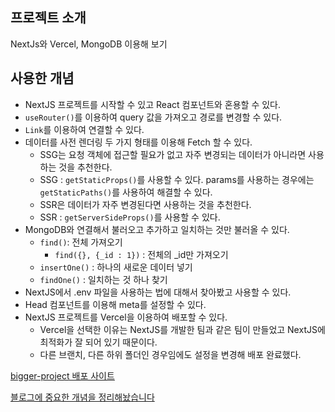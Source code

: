 ## 프로젝트 소개

NextJs와 Vercel, MongoDB 이용해 보기

## 사용한 개념

- NextJS 프로젝트를 시작할 수 있고 React 컴포넌트와 혼용할 수 있다.
- `useRouter()`를 이용하여 query 값을 가져오고 경로를 변경할 수 있다.
- `Link`를 이용하여 연결할 수 있다.
- 데이터를 사전 렌더링 두 가지 형태를 이용해 Fetch 할 수 있다.
  - SSG는 요청 객체에 접근할 필요가 없고 자주 변경되는 데이터가 아니라면 사용하는 것을 추천한다.
  - SSG : `getStaticProps()`를 사용할 수 있다. params를 사용하는 경우에는 `getStaticPaths()`를 사용하여 해결할 수 있다.
  - SSR은 데이터가 자주 변경된다면 사용하는 것을 추천한다.
  - SSR : `getServerSideProps()`를 사용할 수 있다.
- MongoDB와 연결해서 불러오고 추가하고 일치하는 것만 불러올 수 있다.
  - `find()`: 전체 가져오기
    - `find({}, {_id : 1})` : 전체의 \_id만 가져오기
  - `insertOne()` : 하나의 새로운 데이터 넣기
  - `findOne()` : 일치하는 것 하나 찾기
- NextJS에서 .env 파일을 사용하는 법에 대해서 찾아봤고 사용할 수 있다.
- Head 컴포넌트를 이용해 meta를 설정할 수 있다.
- NextJS 프로젝트를 Vercel을 이용하여 배포할 수 있다.
  - Vercel을 선택한 이유는 NextJS를 개발한 팀과 같은 팀이 만들었고 NextJS에 최적화가 잘 되어 있기 때문이다.
  - 다른 브랜치, 다른 하위 폴더인 경우임에도 설정을 변경해 배포 완료했다.

[bigger-project 배포 사이트](https://react-practice-projects-o2cc9xuur-jhan117.vercel.app/)

[블로그에 중요한 개념을 정리해놨습니다](https://github.com/jhan117/react-practice-projects/blob/main/study-notes/2023-01-04-react-learn18.md)
